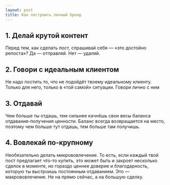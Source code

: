 ```yaml
---
layout: post
title: Как построить личный бренд
---
```


## 1. Делай крутой контент

Перед тем, как сделать пост, спрашивай себя — «это достойно репоста»? Да — отправляй. Нет — удаляй.

## 2. Говори с идеальным клиентом

Не надо постить то, что не подойдёт твоему идеальному клиенту. Только для него, только в «той самой» ситуации. Говори лично с ним

## 3. Отдавай

Чем больше ты отдашь, тем сильнее качнёшь свои весы баланса отдавания-получения ценности. Баланс всегда возвращается на место, поэтому чем больше тут отдашь, тем больше там получишь.

## 4. Вовлекай по-крупному

Необязательно делать микрововлечение. То есть, если каждый твой пост предлагает что-то купить, это может быть и закроет несколько сделок в моменте, но гораздо ценнее доверие и благодарность, которую ты выстроишь постоянным отдаванием. Это — макрововлечение. Не на прямо сейчас, а на большую сделку.
